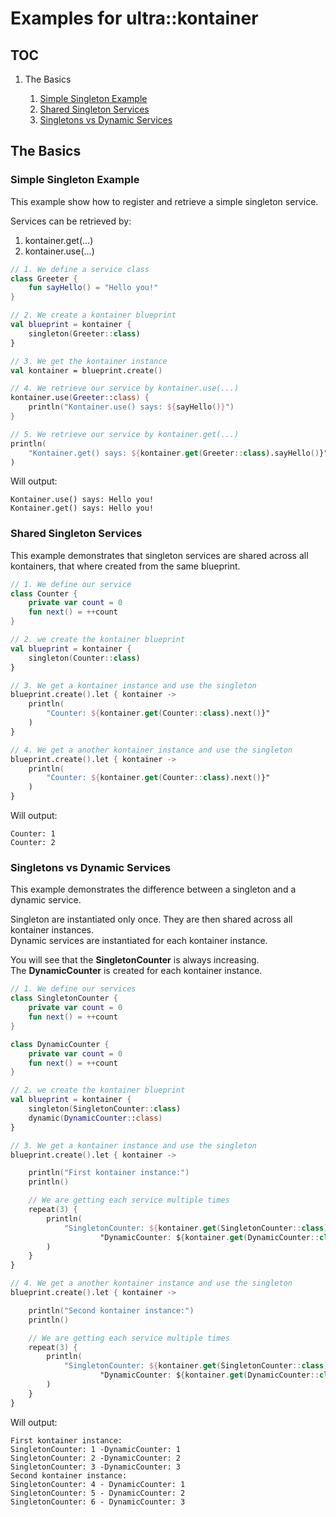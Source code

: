 # Examples for ultra::kontainer

## TOC

1. The Basics

    1. [Simple Singleton Example](#simple-singleton-example)
    2. [Shared Singleton Services](#shared-singleton-services)
    3. [Singletons vs Dynamic Services](#singletons-vs-dynamic-services)

## The Basics

### Simple Singleton Example

This example show how to register and retrieve a simple singleton service.

Services can be retrieved by:
1. kontainer.get(...)
2. kontainer.use(...)

```kotlin
// 1. We define a service class
class Greeter {
    fun sayHello() = "Hello you!"
}

// 2. We create a kontainer blueprint
val blueprint = kontainer {
    singleton(Greeter::class)
}

// 3. We get the kontainer instance
val kontainer = blueprint.create()

// 4. We retrieve our service by kontainer.use(...)
kontainer.use(Greeter::class) {
    println("Kontainer.use() says: ${sayHello()}")
}

// 5. We retrieve our service by kontainer.get(...)
println(
    "Kontainer.get() says: ${kontainer.get(Greeter::class).sayHello()}"
)
```
Will output:
```
Kontainer.use() says: Hello you!
Kontainer.get() says: Hello you!
```

### Shared Singleton Services

This example demonstrates that singleton services are shared across all kontainers, that where
created from the same blueprint. 

```kotlin
// 1. We define our service
class Counter {
    private var count = 0
    fun next() = ++count
}

// 2. we create the kontainer blueprint
val blueprint = kontainer {
    singleton(Counter::class)
}

// 3. We get a kontainer instance and use the singleton
blueprint.create().let { kontainer ->
    println(
        "Counter: ${kontainer.get(Counter::class).next()}"
    )
}

// 4. We get a another kontainer instance and use the singleton
blueprint.create().let { kontainer ->
    println(
        "Counter: ${kontainer.get(Counter::class).next()}"
    )
}
```
Will output:
```
Counter: 1
Counter: 2
```

### Singletons vs Dynamic Services

This example demonstrates the difference between a singleton and a dynamic service.

Singleton are instantiated only once. They are then shared across all kontainer instances.  
Dynamic services are instantiated for each kontainer instance.

You will see that the **SingletonCounter** is always increasing.  
The **DynamicCounter** is created for each kontainer instance.

```kotlin
// 1. We define our services
class SingletonCounter {
    private var count = 0
    fun next() = ++count
}

class DynamicCounter {
    private var count = 0
    fun next() = ++count
}

// 2. we create the kontainer blueprint
val blueprint = kontainer {
    singleton(SingletonCounter::class)
    dynamic(DynamicCounter::class)
}

// 3. We get a kontainer instance and use the singleton
blueprint.create().let { kontainer ->

    println("First kontainer instance:")
    println()

    // We are getting each service multiple times
    repeat(3) {
        println(
            "SingletonCounter: ${kontainer.get(SingletonCounter::class).next()} -" +
                    "DynamicCounter: ${kontainer.get(DynamicCounter::class).next()}"
        )
    }
}

// 4. We get a another kontainer instance and use the singleton
blueprint.create().let { kontainer ->

    println("Second kontainer instance:")
    println()

    // We are getting each service multiple times
    repeat(3) {
        println(
            "SingletonCounter: ${kontainer.get(SingletonCounter::class).next()} - " +
                    "DynamicCounter: ${kontainer.get(DynamicCounter::class).next()}"
        )
    }
}
```
Will output:
```
First kontainer instance:
SingletonCounter: 1 -DynamicCounter: 1
SingletonCounter: 2 -DynamicCounter: 2
SingletonCounter: 3 -DynamicCounter: 3
Second kontainer instance:
SingletonCounter: 4 - DynamicCounter: 1
SingletonCounter: 5 - DynamicCounter: 2
SingletonCounter: 6 - DynamicCounter: 3
```

